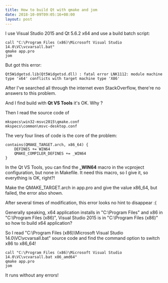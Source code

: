 ```yaml
---
title: How to build Qt with qmake and jom
date: 2018-10-09T09:05:16+08:00
layout: post
---
```


I use Visual Studio 2015 and Qt 5.6.2 x64 and use a build batch script:

```
call "C:\Program Files (x86)\Microsoft Visual Studio 14.0\VC\vcvarsall.bat"
qmake app.pro
jom
```

But got this error:

```
Qt5Widgetsd.lib(Qt5Widgetsd.dll) : fatal error LNK1112: module machine type 'x64' conflicts with target machine type 'X86'
```

After I've searched all through the internet even StackOverflow, there're no answers to this problem.

And I find build with **Qt VS Tools** it's OK. Why ?

Then I read the source code of 

```
mkspecs\win32-msvc2015\qmake.conf
mkspecs\common\msvc-desktop.conf
```

The very four lines of code is the core of the problem:

```
contains(QMAKE_TARGET.arch, x86_64) {
    DEFINES += WIN64
    QMAKE_COMPILER_DEFINES += _WIN64
}
```

In the Qt VS Tools, you can find the **_WIN64** macro in the vcproject configuration, but none in Makefile. It need this macro, so I give it, so everything is OK, right?!

Make the QMAKE_TARGET.arch in app.pro and give the value x86_64, but failed, the error also shown.

After several times of modification, this error looks no hint to disappear :(

Generally speaking, x64 application installs in "C:\Program Files" and x86 in "C:\Program Files (x86)", Visual Studio 2015 is in "C:\Program Files (x86)" so how to build x64 application?

So I read "C:\Program Files (x86)\Microsoft Visual Studio 14.0\VC\vcvarsall.bat" source code and find the command option to switch x86 to x86_64!

```
call "C:\Program Files (x86)\Microsoft Visual Studio 14.0\VC\vcvarsall.bat x86_amd64"
qmake app.pro
jom
```

It runs without any errors!